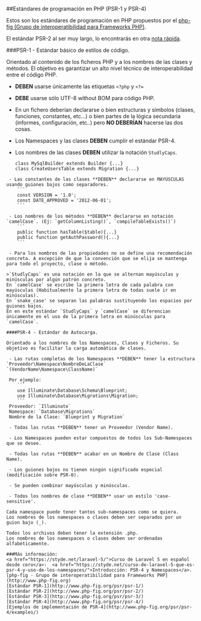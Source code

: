 ##Estándares de programación en PHP (PSR-1 y PSR-4)

Estos son los estándares de programación en PHP propuestos por el [php-fig (Grupo de interoperatibilidad para Frameworks PHP)](http://www.php-fig.org).

El estándar PSR-2 al ser muy largo, lo encontrarás en otra [nota rápida](https://github.com/jatubio/5minutos_laravel/wiki/Est%C3%A1ndares-de-programaci%C3%B3n-PSR-2).

###PSR-1 - Estándar básico de estilos de código.

Orientado al contenido de los ficheros PHP y a los nombres de las clases y métodos. 
El objetivo es garantizar un alto nivel técnico de interoperabilidad entre el código PHP.

 - **DEBEN** usarse únicamente las etiquetas `<?php` y `<?=`  

 - **DEBE** usarse sólo UTF-8 without BOM para código PHP.  

 - En un fichero deberían declararse o bien estructuras y símbolos (clases, funciones, constantes, etc...) o bien partes de la lógica secundaria (informes, configuración, etc..) pero **NO DEBERÍAN** hacerse las dos cosas. 

 - Los Namespaces y las clases **DEBEN** cumplir el estándar PSR-4.

 - Los nombres de las clases **DEBEN** utilizar la notación `StudlyCaps`.
	```
	class MySqlBuilder extends Builder {...}
	class CreateUsersTable extends Migration {...}
```
 - Las constantes de las clases **DEBEN** declararse en MAYÚSCULAS usando guiones bajos como separadores.
	```
    const VERSION = '1.0';
	const DATE_APPROVED = '2012-06-01';
    ```

 - Los nombres de los métodos **DEBEN** declararse en notación `camelCase`. (Ej: `getColumnListing()`, `compileTableExists()`)
	```
	public function hasTable($table){...}
	public function getAuthPassword(){...}
    ```

 - Para los nombres de las propiedades no se define una recomendación concreta. A excepción de que la convención que se elija se mantenga para todo el proyecto, clase o método. 
 
>`StudlyCaps` es una notación en la que se alternan mayúsculas y minúsculas por algún patrón concreto.  
En `camelCase` se escribe la primera letra de cada palabra con mayúsculas (Habitualmente la primera letra de todas suele ir en minúsculas).  
En `snake_case' se separan las palabras sustituyendo los espacios por guiones bajos.   
En en este estándar `StudlyCaps` y `camelCase` se diferencian únicamente en el uso de la primera letra en minúsculas para `camelCase`.
	
####PSR-4 - Estándar de Autocarga.

Orientado a los nombres de los Namespaces, Clases y Ficheros. Su objetivo es facilitar la carga automática de clases.

 - Las rutas completas de los Namespaces **DEBEN** tener la estructura `Proveedor\Namespace\NombreDeLaClase` `(VendorName\Namespace\ClassName)`
 
 Por ejemplo:  
	```
    use Illuminate\Database\Schema\Blueprint;
	use Illuminate\Database\Migrations\Migration;
	```
 Proveedor: `Illuminate`
 Namespace: `Database\Migrations`
 Nombre de la Clase: `Blueprint y Migration`
 
 - Todas las rutas **DEBEN** tener un Proveedor (Vendor Name).
 
 - Los Namespaces pueden estar compuestos de todos los Sub-Namespaces que se desee.  
 
 - Todas las rutas **DEBEN** acabar en un Nombre de Clase (Class Name).
 
 - Los guiones bajos no tienen ningún significado especial (modificación sobre PSR-0).
 
 - Se pueden combinar mayúsculas y minúsculas.
 
 - Todos los nombres de clase **DEBEN** usar un estilo 'case-sensitive'.
   
Cada namespace puede tener tantos sub-namespaces como se quiera.
Los nombres de los namespaces o clases deben ser separados por un guion bajo (_).

Todos los archivos deben tener la extensión .php.
Los nombres de los namespaces o clases deben ser ordenadas alfabéticamente.

###Más información:
<a href="https://styde.net/laravel-5/">Curso de Laravel 5 en español desde cero</a>:  <a href="https://styde.net/curso-de-laravel-5-que-es-psr-4-y-uso-de-los-namespaces/">Introducción: PSR-4 y Namespaces</a>.   
[php-fig - Grupo de interoperatibilidad para Frameworks PHP](http://www.php-fig.org)  
[Estándar PSR-1](http://www.php-fig.org/psr/psr-1/)  
[Estándar PSR-2](http://www.php-fig.org/psr/psr-2/)  
[Estándar PSR-3](http://www.php-fig.org/psr/psr-3/)  
[Estándar PSR-4](http://www.php-fig.org/psr/psr-4/)  
[Ejemplos de implementación de PSR-4](http://www.php-fig.org/psr/psr-4/examples/)  